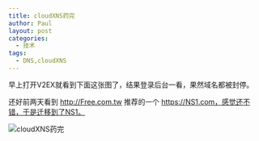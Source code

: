 ```yaml
---
title: cloudXNS药完
author: Paul
layout: post
categories:
  - 技术
tags:
  - DNS,cloudXNS
---
```


早上打开V2EX就看到下面这张图了，结果登录后台一看，果然域名都被封停。

还好前两天看到 http://Free.com.tw 推荐的一个 https://NS1.com，感觉还不错，于是迁移到了NS1。

![cloudXNS药完](http://img7.chztv.com/2017-0709/cloudXNS.jpg)